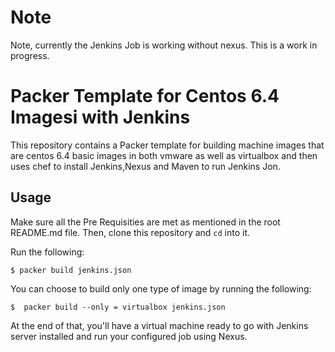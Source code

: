 # Note

Note, currently the Jenkins Job is working without nexus. This is a work in progress.

# Packer Template for Centos 6.4 Imagesi with Jenkins

This repository contains a Packer template for building machine images
that are centos 6.4 basic images in both vmware as well as virtualbox and then uses chef to install Jenkins,Nexus and Maven
to run Jenkins Jon.

## Usage
Make sure all the Pre Requisities are met as mentioned in the root README.md file.
Then, clone this repository and `cd` into it.

Run the following:

```
$ packer build jenkins.json

```

You can choose to build only one type of image by running the following:

```
$  packer build --only = virtualbox jenkins.json      

```

At the end of that, you'll have a virtual machine ready to go with Jenkins server installed and run your configured job using Nexus. 

